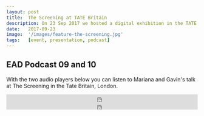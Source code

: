 ```yaml
---
layout: post
title:  The Screening at TATE Britain
description: On 23 Sep 2017 we hosted a digital exhibition in the TATE Britain, London to showcase the research of the project into how sound design techniques can be used to rethink accessibility to film and television for visually impaired audiences.
date:   2017-09-23
image:  '/images/feature-the-screening.jpg'
tags:   [event, presentation, podcast]
---
```


<!--
- change feature image to a photo
- add poster in body
- embed images
-->

## EAD Podcast 09 and 10
With the two audio players below you can listen to Mariana and Gavin's talk at The Screening in the Tate Britain, London. 

<iframe width="100%" height="20" scrolling="no" frameborder="no" src="https://w.soundcloud.com/player/?url=https%3A//api.soundcloud.com/tracks/411949824&amp;color=daa95f&amp;inverse=false&amp;auto_false=true&amp;show_user=true"></iframe>

<br>

<iframe width="100%" height="20" scrolling="no" frameborder="no" src="https://w.soundcloud.com/player/?url=https%3A//api.soundcloud.com/tracks/411964008&amp;color=daa95f&amp;inverse=false&amp;auto_false=true&amp;show_user=true"></iframe>
